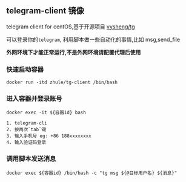 ## telegram-client 镜像

telegram client for centOS,基于开源项目 [vysheng/tg](http://github.com/vysheng/tg)

可以登录你的`telegram`, 利用脚本做一些自动化的事情,比如 msg,send_file

**外网环境下才能正常运行,不是外网环境请配置代理后使用**

### 快速启动容器
```text
docker run -itd zhule/tg-client /bin/bash
```
### 进入容器并登录账号
```text
docker exec -it ${容器id} bash

1. telegram-cli
2. 按两次`tab`键
3. 输入手机号 eg: +86 188xxxxxxxx
4. 输入验证码登录
```
### 调用脚本发送消息
```text
docker exec ${容器id} /bin/bash -c "tg msg ${@目标用户名} ${消息}"
```


